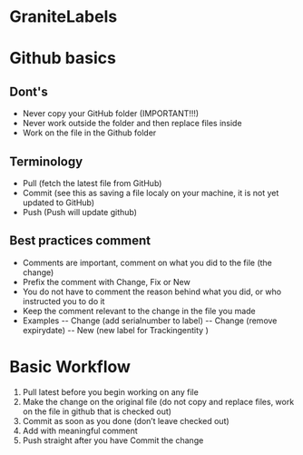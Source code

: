 # GraniteLabels

# Github basics




## Dont's
- Never copy your GitHub folder (IMPORTANT!!!)
- Never work outside the folder and then replace files inside
- Work on the file in the Github folder 


## Terminology
- Pull (fetch the latest file from GitHub)
- Commit (see this as saving a file localy on your machine, it is not yet updated to GitHub)
- Push (Push will update github)

## Best practices comment
- Comments are important, comment on what you did to the file (the change)
- Prefix the comment with Change, Fix or New
- You do not have to comment the reason behind what you did, or who instructed you to do it
- Keep the comment relevant to the change in the file you made
- Examples
-- Change (add serialnumber to label)
-- Change (remove expirydate)
-- New (new label for Trackingentity )

# Basic Workflow

1. Pull latest before you begin working on any file
2. Make the change on the original file (do not copy and replace files, work on the file in github that is checked out)
3. Commit as soon as you done (don’t leave checked out)
4. Add with meaningful comment 
5. Push straight after you have Commit the change
